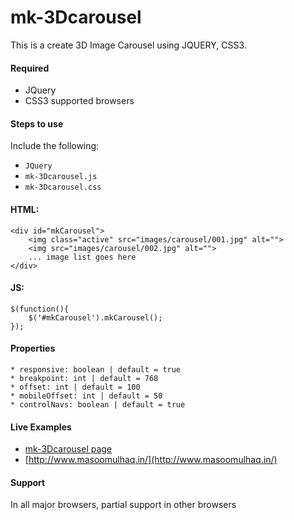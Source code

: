 # mk-3Dcarousel
This is a create 3D Image Carousel using JQUERY, CSS3.

#### Required
* JQuery
* CSS3 supported browsers

#### Steps to use
Include the following:
  * `JQuery`
  * `mk-3Dcarousel.js` 
  * `mk-3Dcarousel.css`

#### HTML:
```
<div id="mkCarousel">
	<img class="active" src="images/carousel/001.jpg" alt="">
	<img src="images/carousel/002.jpg" alt="">
	... image list goes here
</div>
```

#### JS:
```
$(function(){
	$('#mkCarousel').mkCarousel();
});
```

#### Properties
	* responsive: boolean | default = true
	* breakpoint: int | default = 768
	* offset: int | default = 100
	* mobileOffset: int | default = 50
	* controlNavs: boolean | default = true

#### Live Examples
* [mk-3Dcarousel page](http://masoomulhaqs.github.io/mk-3Dcarousel/)
* [http://www.masoomulhaq.in/](http://www.masoomulhaq.in/)

#### Support
In all major browsers, partial support in other browsers
